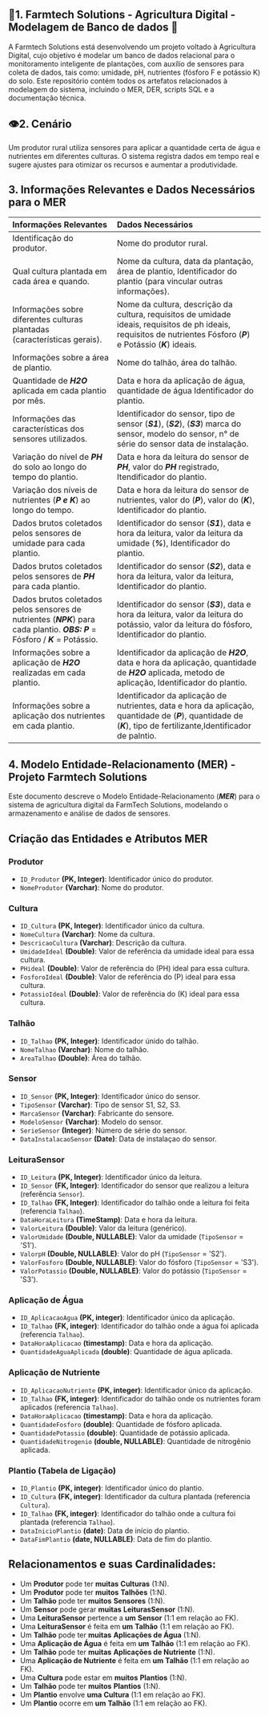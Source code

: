## 🌱**1. Farmtech Solutions - Agricultura Digital - Modelagem de Banco de dados** 🤖

A Farmtech Solutions está desenvolvendo um projeto voltado à Agricultura Digital, cujo objetivo é modelar um banco de dados relacional para o
monitoramento inteligente de plantações, com auxílio de sensores para coleta de dados, tais como: umidade, pH, nutrientes (fósforo F e potássio K) do solo.
Este repositório contém todos os artefatos relacionados à modelagem do sistema, incluindo o MER, DER, scripts SQL e a documentação técnica.

## 👁️**2. Cenário**

Um produtor rural utiliza sensores para aplicar a quantidade certa de água e nutrientes em diferentes culturas. 
O sistema registra dados em tempo real e sugere ajustes para otimizar os recursos e aumentar a produtividade.

## **3. Informações Relevantes e Dados Necessários para o MER**
   
   | Informações Relevantes | Dados Necessários |
   |:-----------------------|:------------------|
   | Identificação do produtor.| Nome do produtor rural.|
   | Qual cultura plantada em cada área e quando.| Nome da cultura, data da plantação, área de plantio, Identificador do plantio (para vincular outras informações).|
   | Informações sobre diferentes culturas plantadas (características gerais).| Nome da cultura, descrição da cultura, requisitos de umidade ideais, requisitos de ph ideais, requisitos de nutrientes Fósforo (***P***) e Potássio (***K***) ideais.|
   | Informações sobre a área de plantio.| Nome do talhão, área do talhão.|
   | Quantidade de ***H2O*** aplicada em cada plantio por mês.| Data e hora da aplicação de água, quantidade de água Identificador do plantio.|
   | Informações das características dos sensores utilizados.| Identificador do sensor, tipo de sensor (***S1***), (***S2***), (***S3***) marca do sensor, modelo do sensor, n° de série do sensor data de instalação.|
   | Variação do nível de ***PH*** do solo ao longo do tempo do plantio.| Data e hora da leitura do sensor de ***PH***, valor do ***PH*** registrado, Itendificador do plantio.|
   | Variação dos níveis de nutrientes (***P e K***) ao longo do tempo.| Data e hora da leitura do sensor de nutrientes, valor do (***P***), valor do (***K***), Identificador do plantio.|
   | Dados brutos coletados pelos sensores de umidade para cada plantio.| Identificador do sensor (***S1***), data e hora da leitura, valor da leitura da umidade (***%***), Identificador do plantio.|
   | Dados brutos coletados pelos sensores de ***PH*** para cada plantio.| Identificador do sensor (***S2***), data e hora da leitura, valor da leitura, Identificador do plantio.|
   | Dados brutos coletados pelos sensores de nutrientes (***NPK***) para cada plantio.            ***OBS:*** ***P*** = Fósforo / ***K*** = Potássio.| Identificador do sensor (***S3***), data e hora da leitura, valor da leitura do potássio, valor da leitura do fósforo, Identificador do plantio.|
   | Informações sobre a aplicação de ***H2O*** realizadas em cada plantio.| Identificador da aplicação de ***H2O***, data e hora da aplicação, quantidade de ***H2O*** aplicada, metodo de aplicação, Identificador do plantio.|
   | Informações sobre a aplicação dos nutrientes em cada plantio.| Identificador da aplicação de nutrientes, data e hora da aplicação, quantidade de (***P***), quantidade de (***K***), tipo de fertilizante,Identificador de palntio.|

   ## 4. Modelo Entidade-Relacionamento (MER) - Projeto Farmtech Solutions
   Este documento descreve o Modelo Entidade-Relacionamento (***MER***) para o sistema de agricultura digital da FarmTech Solutions, modelando o armazenamento e análise de dados de sensores.
   ## Criação das Entidades e Atributos MER 

   ### Produtor
   * `ID_Produtor` **(PK, Integer)**: Identificador único do produtor.
   * `NomeProdutor` **(Varchar)**: Nome do produtor.

   ### Cultura
   * `ID_Cultura` **(PK, Integer)**: Identificador único da cultura.
   * `NomeCultura` **(Varchar)**: Nome da cultura.
   * `DescricaoCultura` **(Varchar)**: Descrição da cultura.
   * `UmidadeIdeal` **(Double)**: Valor de referência da umidade ideal para essa cultura.
   * `PHideal` **(Double)**: Valor de referência do (PH) ideal para essa cultura.
   * `FosforoIdeal` **(Double)**: Valor de referência do (P) ideal para essa cultura.
   * `PotassioIdeal` **(Double)**: Valor de referência do (K) ideal para essa cultura.

   ### Talhão
   * `ID_Talhao` **(PK, Integer)**: Identificador únido do talhão.
   * `NomeTalhao` **(Varchar)**: Nome do talhão.
   * `AreaTalhao` **(Double)**: Área do talhão.

   ### Sensor
   * `ID_Sensor` **(PK, Integer)**: Identificador único do sensor.
   * `TipoSensor` **(Varchar)**: Tipo de sensor S1, S2, S3.
   * `MarcaSensor` **(Varchar)**: Fabricante do sensore.
   * `ModeloSensor` **(Varchar)**: Modelo do sensor.
   * `SerieSensor` **(Integer)**: Número de série do sensor.
   * `DataInstalacaoSensor` **(Date)**: Data de instalaçao do sensor.

   ### LeituraSensor
   * `ID_Leitura` **(PK, Integer)**: Identificador único da leitura.
   * `ID_Sensor` **(FK, Integer)**: Identificador do sensor que realizou a leitura (referência `Sensor`).
   * `ID_Talhao` **(FK, Integer)**: Identificador do talhão onde a leitura foi feita (referencia `Talhao`).
   * `DataHoraLeitura` **(TimeStamp)**: Data e hora da leitura.
   * `ValorLeitura` **(Double)**: Valor da leitura (genérico).
   * `ValorUmidade` **(Double, NULLABLE)**: Valor da umidade (`TipoSensor` = 'S1').
   * `ValorpH` **(Double, NULLABLE)**: Valor do pH (`TipoSensor` = 'S2').
   * `ValorFosforo` **(Double, NULLABLE)**: Valor do fósforo (`TipoSensor` = 'S3').
   * `ValorPotassio` **(Double, NULLABLE)**: Valor do potássio (`TipoSensor` = 'S3').

   ### Aplicação de Água
   * `ID_AplicacaoAgua` **(PK, integer)**: Identificador único da aplicação.
   * `ID_Talhao` **(FK, integer)**: Identificador do talhão onde a água foi aplicada (referencia `Talhao`).
   * `DataHoraAplicacao` **(timestamp)**: Data e hora da aplicação.
   * `QuantidadeAguaAplicada` **(double)**: Quantidade de água aplicada.
   
   ### Aplicação de Nutriente
   * `ID_AplicacaoNutriente` **(PK, integer)**: Identificador único da aplicação.
   * `ID_Talhao` **(FK, integer)**: Identificador do talhão onde os nutrientes foram aplicados (referencia `Talhao`).
   * `DataHoraAplicacao` **(timestamp)**: Data e hora da aplicação.
   * `QuantidadeFosforo` **(double)**: Quantidade de fósforo aplicada.
   * `QuantidadePotassio` **(double)**: Quantidade de potássio aplicada.
   * `QuantidadeNitrogenio` **(double, NULLABLE)**: Quantidade de nitrogênio aplicada.
   
   ### Plantio (Tabela de Ligação)
   * `ID_Plantio` **(PK, integer)**: Identificador único do plantio.
   * `ID_Cultura` **(FK, integer)**: Identificador da cultura plantada (referencia `Cultura`).
   * `ID_Talhao` **(FK, integer)**: Identificador do talhão onde a cultura foi plantada (referencia `Talhao`).
   * `DataInicioPlantio` **(date)**: Data de início do plantio.
   * `DataFimPlantio` **(date, NULLABLE)**: Data de fim do plantio.

   ## Relacionamentos e suas Cardinalidades:
   * Um **Produtor** pode ter **muitas** **Culturas** (1:N).
   * Um **Produtor** pode ter **muitos** **Talhões** (1:N).
   * Um **Talhão** pode ter **muitos** **Sensores** (1:N).
   * Um **Sensor** pode gerar **muitas** **LeiturasSensor** (1:N).
   * Uma **LeituraSensor** pertence a **um** **Sensor** (1:1 em relação ao FK).
   * Uma **LeituraSensor** é feita em **um** **Talhão** (1:1 em relação ao FK).
   * Um **Talhão** pode ter **muitas** **Aplicações de Água** (1:N).
   * Uma **Aplicação de Água** é feita em **um** **Talhão** (1:1 em relação ao FK).
   * Um **Talhão** pode ter **muitas** **Aplicações de Nutriente** (1:N).
   * Uma **Aplicação de Nutriente** é feita em **um** **Talhão** (1:1 em relação ao FK).
   * Uma **Cultura** pode estar em **muitos** **Plantios** (1:N).
   * Um **Talhão** pode ter **muitos** **Plantios** (1:N).
   * Um **Plantio** envolve **uma** **Cultura** (1:1 em relação ao FK).
   * Um **Plantio** ocorre em **um** **Talhão** (1:1 em relação ao FK).


